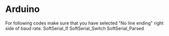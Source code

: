 # Arduino
For following codes make sure that you have selected "No line ending" right side of baud rate.
SoftSerial_If
SoftSerial_Switch
SoftSerial_Parsed
